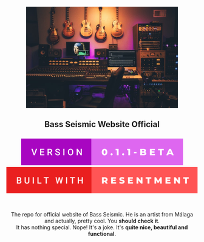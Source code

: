 <h2 align="center">
  <br>
  <img src="https://github.com/ivanmirandastavenuiter/bazz-seismic-website-project/blob/master/src/assets/imgs/bass-seismic-readme.jpg" alt="Bass Seismic" width="400">
  <br>
  <br>
  Bass Seismic Website Official
  <br>
  <br>
    <img src="https://github.com/ivanmirandastavenuiter/bazz-seismic-website-project/blob/master/docs/version.svg">
    <img src="https://github.com/ivanmirandastavenuiter/bazz-seismic-website-project/blob/master/docs/resentment.svg">
  <br>
  <br>
</h2>

<p align="center">
  The repo for official website of Bass Seismic. He is an artist from Málaga and actually, pretty cool. You <b>should check it</b>.
  <br>
  It has nothing special. Nope! It's a joke. It's <b>quite nice, beautiful and functional</b>.
</p>
